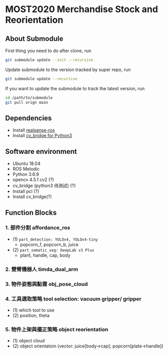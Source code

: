 # MOST2020 Merchandise Stock and Reorientation

## About Submodule
First thing you need to do after clone, run
```bash
git submodule update --init --recursive 
```
Update submodule to the version tracked by super repo, run
```bash
git submodule update --recursive 
```
If you want to update the submodule to track the latest version, run
```bash
cd /path/to/submodule
git pull orign main
```

## Dependencies
* Install [realsense-ros](https://github.com/IntelRealSense/realsense-ros)
* Install [cv_bridge for Python3]()

## Software environment
* Ubuntu 18.04
* ROS Melodic
* Python 3.6.9
* opencv 4.5.1 cv2 (?)
* cv_bridge (python3 待測試) (?)
* Install pcl (?)
* Install cv_bridge(?)

## Function Blocks
### 1. 部件分割 affordance_ros
   + (1) `part_detection: YOLOv4, YOLOv4-tiny` 
      - popcorn_f, popcorn_b, juice
   + (2) `part_sematic_seg: DeepLab v3 Plus` 
      - plant, handle, cap, body 
  
### 2. 雙臂機器人 timda_dual_arm

### 3. 物件姿態與點雲 obj_pose_cloud

### 4. 工具選取策略 tool selection: vacuum gripper/ gripper
   + (1) which tool to use
   + (2) position, theta

### 5. 物件上架與擺正策略 object reorientation
   + (1) object cloud
   + (2) object orientatoin 
       (vector: juice[body->cap]; popcorn[plate->handle])
